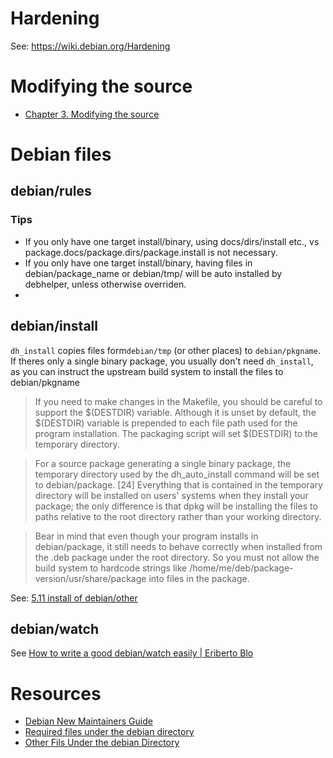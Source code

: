 # Hardening

See: https://wiki.debian.org/Hardening

# Modifying the source

* [Chapter 3. Modifying the source](https://www.debian.org/doc/manuals/maint-guide/modify.en.html)

# Debian files

## debian/rules

### Tips

* If you only have one target install/binary, using docs/dirs/install etc., vs package.docs/package.dirs/package.install is not necessary.
* If you only have one target install/binary, having files in debian/package_name or debian/tmp/ will be auto installed by debhelper, unless otherwise overriden.
* 
## debian/install

`dh_install` copies files form`debian/tmp` (or other places) to `debian/pkgname`. If theres only a single binary package, you usually don't need `dh_install`, as you can instruct the upstream build system to install the files to debian/pkgname

>If you need to make changes in the Makefile, you should be careful to support the $(DESTDIR) variable. Although it is unset by default, the $(DESTDIR) variable is prepended to each file path used for the program installation. The packaging script will set $(DESTDIR) to the temporary directory.

>For a source package generating a single binary package, the temporary directory used by the dh_auto_install command will be set to debian/package. [24] Everything that is contained in the temporary directory will be installed on users' systems when they install your package; the only difference is that dpkg will be installing the files to paths relative to the root directory rather than your working directory.

>Bear in mind that even though your program installs in debian/package, it still needs to behave correctly when installed from the .deb package under the root directory. So you must not allow the build system to hardcode strings like /home/me/deb/package-version/usr/share/package into files in the package.

See: [5.11 install of debian/other](https://www.debian.org/doc/manuals/maint-guide/dother.en.html#install)

## debian/watch

See [How to write a good debian/watch easily | Eriberto Blo](http://eriberto.pro.br/blog/?p=1459)

# Resources

* [Debian New Maintainers Guide](https://www.debian.org/doc/manuals/maint-guide/maint-guide.en.pdf)
* [Required files under the debian directory](https://www.debian.org/doc/manuals/maint-guide/dreq.en.html)
* [Other Fils Under the debian Directory](https://www.debian.org/doc/manuals/maint-guide/dother.en.html)
